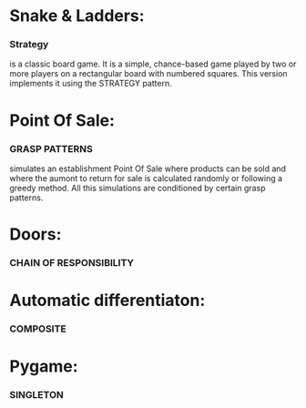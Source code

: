 # Snake & Ladders: 
### Strategy
is a classic board game. It is a simple, chance-based game played by two or more players on a rectangular board with numbered squares. This version implements it using the STRATEGY pattern.

# Point Of Sale: 
### GRASP PATTERNS
simulates an establishment Point Of Sale where products can be sold and where the aumont to return for sale is calculated randomly or following a greedy method. All this simulations are conditioned by certain grasp patterns.

# Doors: 
### CHAIN OF RESPONSIBILITY


# Automatic differentiaton: 
### COMPOSITE

# Pygame:
### SINGLETON
